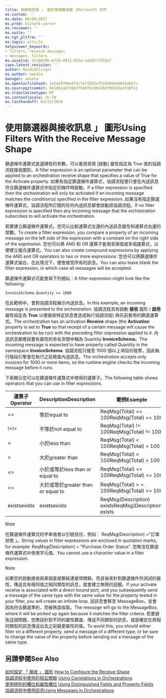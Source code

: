 ```yaml
---
title: 與接收訊息 」 圖形使用篩選器 |Microsoft 文件
ms.custom: ''
ms.date: 06/08/2017
ms.prod: biztalk-server
ms.reviewer: ''
ms.suite: ''
ms.tgt_pltfrm: ''
ms.topic: article
helpviewer_keywords:
- filters, receive messages
- messages, filters
ms.assetid: 5310039b-6719-4971-933a-2da0573fb5e7
caps.latest.revision: ''
author: MandiOhlinger
ms.author: mandia
manager: anneta
ms.openlocfilehash: 1434e9704e073cfef1503ef550409e6d6414bb7c
ms.sourcegitcommit: 8418b1a8f38b7f56979cd6e203f0b591e2f40fe1
ms.translationtype: MT
ms.contentlocale: zh-TW
ms.lasthandoff: 03/23/2018
---
```

# <a name="using-filters-with-the-receive-message-shape"></a><span data-ttu-id="9dc32-102">使用篩選器與接收訊息 」 圖形</span><span class="sxs-lookup"><span data-stu-id="9dc32-102">Using Filters With the Receive Message Shape</span></span>
<span data-ttu-id="9dc32-103">篩選條件運算式是選擇性的參數，可以套用至將 [啟動] 屬性指定為 True 值的協調流程接收圖形。</span><span class="sxs-lookup"><span data-stu-id="9dc32-103">A filter expression is an optional parameter that can be applied to an orchestration receive shape that specifies a value of True for the Activate property.</span></span> <span data-ttu-id="9dc32-104">如果有指定篩選條件運算式，協調流程便只會在內送訊息符合篩選條件運算式中指定的條件時啟動。</span><span class="sxs-lookup"><span data-stu-id="9dc32-104">If a filter expression is specified then the orchestration will only be activated if an incoming message matches the condition(s) specified in the filter expression.</span></span> <span data-ttu-id="9dc32-105">如果沒有指定篩選條件運算式，協調流程所訂閱的任何內送訊息都會啟動該協調流程。</span><span class="sxs-lookup"><span data-stu-id="9dc32-105">If no filter expression is specified then any incoming message that the orchestration subscribes to will activate the orchestration.</span></span>  
  
 <span data-ttu-id="9dc32-106">若要建立篩選條件運算式，您可以比較運算式左邊的內送訊息屬性和運算式右邊的常數。</span><span class="sxs-lookup"><span data-stu-id="9dc32-106">To create a filter expression, you compare a property of an incoming message on the left side of the expression with a constant on the right side of the expression.</span></span> <span data-ttu-id="9dc32-107">您也可以將 AND 和 OR 運算子套用至兩個或多個運算式，以便建立複合運算式。</span><span class="sxs-lookup"><span data-stu-id="9dc32-107">You can also create compound expressions by applying the AND and OR operators to two or more expressions.</span></span> <span data-ttu-id="9dc32-108">您也可以將篩選條件運算式留白，在此情況下，便會接受所有的訊息。</span><span class="sxs-lookup"><span data-stu-id="9dc32-108">You can also leave blank the filter expression, in which case all messages will be accepted.</span></span>  
  
 <span data-ttu-id="9dc32-109">篩選條件運算式可能會與下列相似：</span><span class="sxs-lookup"><span data-stu-id="9dc32-109">A filter expression might look like the following:</span></span>  
  
```  
InvoiceSchema.Quantity >= 1000  
```  
  
 <span data-ttu-id="9dc32-110">在此範例中，會對協調流程展示內送訊息。</span><span class="sxs-lookup"><span data-stu-id="9dc32-110">In this example, an incoming message is presented to the orchestration.</span></span> <span data-ttu-id="9dc32-111">協調流程具有啟動 **接收** 圖形 ( **啟用** 屬性設定為 **True** 以便接收特定訊息會造成執行協調流程) 與先前套用的篩選運算式。</span><span class="sxs-lookup"><span data-stu-id="9dc32-111">The orchestration has an activation **Receive** shape (the **Activation** property is set to **True** so that receipt of a certain message will cause the orchestration to be run) with the preceding filter expression applied to it.</span></span> <span data-ttu-id="9dc32-112">內送訊息都應該要有屬性的命名空間中稱為 Quantity **InvoiceSchema**。</span><span class="sxs-lookup"><span data-stu-id="9dc32-112">The incoming message is expected to have property called Quantity in the namespace **InvoiceSchema**.</span></span> <span data-ttu-id="9dc32-113">協調流程只接受 1000 個以上項目的發票，因此執行階段引擎會在執行之前檢查內送訊息。</span><span class="sxs-lookup"><span data-stu-id="9dc32-113">The orchestration accepts only invoices for 1000 or more items, so the runtime engine checks the incoming message before it runs.</span></span>  
  
 <span data-ttu-id="9dc32-114">下表顯示您可以在篩選條件運算式中使用的運算子。</span><span class="sxs-lookup"><span data-stu-id="9dc32-114">The following table shows operators that you can use in filter expressions.</span></span>  
  
|<span data-ttu-id="9dc32-115">運算子</span><span class="sxs-lookup"><span data-stu-id="9dc32-115">Operator</span></span>|<span data-ttu-id="9dc32-116">Description</span><span class="sxs-lookup"><span data-stu-id="9dc32-116">Description</span></span>|<span data-ttu-id="9dc32-117">範例</span><span class="sxs-lookup"><span data-stu-id="9dc32-117">Example</span></span>|  
|--------------|-----------------|-------------|  
|==|<span data-ttu-id="9dc32-118">等於</span><span class="sxs-lookup"><span data-stu-id="9dc32-118">equal to</span></span>|<span data-ttu-id="9dc32-119">ReqMsg(Total) == 100</span><span class="sxs-lookup"><span data-stu-id="9dc32-119">ReqMsg(Total) == 100</span></span>|  
|<span data-ttu-id="9dc32-120">!=</span><span class="sxs-lookup"><span data-stu-id="9dc32-120">!=</span></span>|<span data-ttu-id="9dc32-121">不等於</span><span class="sxs-lookup"><span data-stu-id="9dc32-121">not equal to</span></span>|<span data-ttu-id="9dc32-122">ReqMsg(Total) != 100</span><span class="sxs-lookup"><span data-stu-id="9dc32-122">ReqMsg(Total) != 100</span></span>|  
|<|<span data-ttu-id="9dc32-123">小於</span><span class="sxs-lookup"><span data-stu-id="9dc32-123">less than</span></span>|<span data-ttu-id="9dc32-124">ReqMsg(Total) \< 100</span><span class="sxs-lookup"><span data-stu-id="9dc32-124">ReqMsg(Total) \< 100</span></span>|  
|>|<span data-ttu-id="9dc32-125">大於</span><span class="sxs-lookup"><span data-stu-id="9dc32-125">greater than</span></span>|<span data-ttu-id="9dc32-126">ReqMsg(Total) > 100</span><span class="sxs-lookup"><span data-stu-id="9dc32-126">ReqMsg(Total) > 100</span></span>|  
|<=|<span data-ttu-id="9dc32-127">小於或等於</span><span class="sxs-lookup"><span data-stu-id="9dc32-127">less than or equal to</span></span>|<span data-ttu-id="9dc32-128">ReqMsg(Total) \<= 100</span><span class="sxs-lookup"><span data-stu-id="9dc32-128">ReqMsg(Total) \<= 100</span></span>|  
|>=|<span data-ttu-id="9dc32-129">大於或等於</span><span class="sxs-lookup"><span data-stu-id="9dc32-129">greater than or equal to</span></span>|<span data-ttu-id="9dc32-130">ReqMsg(Total) > = 100</span><span class="sxs-lookup"><span data-stu-id="9dc32-130">ReqMsg(Total) >= 100</span></span>|  
|<span data-ttu-id="9dc32-131">exists</span><span class="sxs-lookup"><span data-stu-id="9dc32-131">exists</span></span>|<span data-ttu-id="9dc32-132">exists</span><span class="sxs-lookup"><span data-stu-id="9dc32-132">exists</span></span>|<span data-ttu-id="9dc32-133">ReqMsg(Description) exists</span><span class="sxs-lookup"><span data-stu-id="9dc32-133">ReqMsg(Description) exists</span></span>|  
  
> [!NOTE]
>  <span data-ttu-id="9dc32-134">在篩選條件運算式的字串值會以引號括住，例如︰ ReqMsg(Description) ="訂單狀態 」。</span><span class="sxs-lookup"><span data-stu-id="9dc32-134">String values in filter expressions are enclosed in quotation marks, for example: ReqMsg(Description) = "Purchase Order Status".</span></span> <span data-ttu-id="9dc32-135">您無法在篩選條件運算式中使用字元值。</span><span class="sxs-lookup"><span data-stu-id="9dc32-135">You cannot use a character value in a filter expression.</span></span>  
  
> [!NOTE]
>  <span data-ttu-id="9dc32-136">如果您的啟動接收與某個直接繫結連接埠關聯，而且後來針對篩選條件所測試的屬性，傳送具有相同值之相同類型的訊息，就會建立無限的迴圈。</span><span class="sxs-lookup"><span data-stu-id="9dc32-136">If your activate receive is associated with a direct-bound port, and you subsequently send a message of the same type with the same value for the property tested in your filter, you will create an infinite loop.</span></span> <span data-ttu-id="9dc32-137">該訊息會移至 MessageBox，並會因為符合篩選準則，而被再度收取。</span><span class="sxs-lookup"><span data-stu-id="9dc32-137">The message will go to the MessageBox, where it will be picked up again because it matches the filter criteria.</span></span> <span data-ttu-id="9dc32-138">若要避免這個問題，您應該針對不同的屬性篩選、傳送不同類型的訊息，或是確定在將相同類型的訊息傳送出去之前變更屬性的值。</span><span class="sxs-lookup"><span data-stu-id="9dc32-138">To avoid this, you should either filter on a different property, send a message of a different type, or be sure to change the value of the property before sending out a message of the same type.</span></span>  
  
## <a name="see-also"></a><span data-ttu-id="9dc32-139">另請參閱</span><span class="sxs-lookup"><span data-stu-id="9dc32-139">See Also</span></span>  
 <span data-ttu-id="9dc32-140">[如何設定 「 接收 」 圖形](../core/how-to-configure-the-receive-shape.md) </span><span class="sxs-lookup"><span data-stu-id="9dc32-140">[How to Configure the Receive Shape](../core/how-to-configure-the-receive-shape.md) </span></span>  
 <span data-ttu-id="9dc32-141">[協調流程中使用的相互關聯](../core/using-correlations-in-orchestrations.md) </span><span class="sxs-lookup"><span data-stu-id="9dc32-141">[Using Correlations in Orchestrations](../core/using-correlations-in-orchestrations.md) </span></span>  
 <span data-ttu-id="9dc32-142">[使用辨別的欄位和屬性欄位](../core/using-distinguished-fields-and-property-fields.md) </span><span class="sxs-lookup"><span data-stu-id="9dc32-142">[Using Distinguished Fields and Property Fields](../core/using-distinguished-fields-and-property-fields.md) </span></span>  
 [<span data-ttu-id="9dc32-143">協調流程中使用訊息</span><span class="sxs-lookup"><span data-stu-id="9dc32-143">Using Messages in Orchestrations</span></span>](../core/using-messages-in-orchestrations.md)